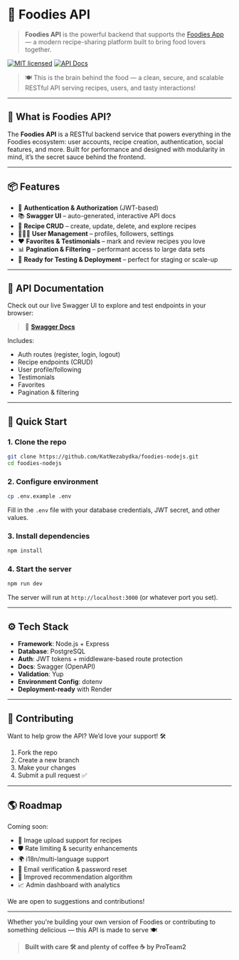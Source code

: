 # 🧠 Foodies API

> **Foodies API** is the powerful backend that supports the [Foodies App](foodies-react.vercel.app) — a modern recipe-sharing platform built to bring food lovers together.

[![MIT licensed](https://img.shields.io/badge/license-MIT-blue.svg)](LICENSE.MD)
[![API Docs](https://img.shields.io/badge/api-docs-blue?logo=swagger)](https://foodies-nodejs.onrender.com/api-docs/)

> 🍽️ This is the brain behind the food — a clean, secure, and scalable RESTful API serving recipes, users, and tasty interactions!

---

## 🔧 What is Foodies API?

The **Foodies API** is a RESTful backend service that powers everything in the Foodies ecosystem: user accounts, recipe creation, authentication, social features, and more. Built for performance and designed with modularity in mind, it’s the secret sauce behind the frontend.

---

## 📦 Features

* 🔐 **Authentication & Authorization** (JWT-based)
* 📚 **Swagger UI** – auto-generated, interactive API docs
* 🥘 **Recipe CRUD** – create, update, delete, and explore recipes
* 🧑‍🤝‍🧑 **User Management** – profiles, followers, settings
* ❤️ **Favorites & Testimonials** – mark and review recipes you love
* 📊 **Pagination & Filtering** – performant access to large data sets
* 🧪 **Ready for Testing & Deployment** – perfect for staging or scale-up

---

## 📘 API Documentation

Check out our live Swagger UI to explore and test endpoints in your browser:

> 🔗 **[Swagger Docs](https://foodies-nodejs.onrender.com/api-docs/)**

Includes:

* Auth routes (register, login, logout)
* Recipe endpoints (CRUD)
* User profile/following
* Testimonials
* Favorites
* Pagination & filtering

---

## 🚀 Quick Start

### 1. Clone the repo

```bash
git clone https://github.com/KatNezabydka/foodies-nodejs.git
cd foodies-nodejs
```

### 2. Configure environment

```bash
cp .env.example .env
```

Fill in the `.env` file with your database credentials, JWT secret, and other values.

### 3. Install dependencies

```bash
npm install
```

### 4. Start the server

```bash
npm run dev
```

The server will run at `http://localhost:3000` (or whatever port you set).

---

## ⚙️ Tech Stack

* **Framework**: Node.js + Express
* **Database**: PostgreSQL
* **Auth**: JWT tokens + middleware-based route protection
* **Docs**: Swagger (OpenAPI)
* **Validation**: Yup
* **Environment Config**: dotenv
* **Deployment-ready** with Render

---

## 🙌 Contributing

Want to help grow the API? We’d love your support! 🛠️

1. Fork the repo
2. Create a new branch
3. Make your changes
4. Submit a pull request ✅

---

## 🌎 Roadmap

Coming soon:

* 🍩 Image upload support for recipes
* 🛡️ Rate limiting & security enhancements
* 🌍 i18n/multi-language support
* 📨 Email verification & password reset
* 🧠 Improved recommendation algorithm
* 📈 Admin dashboard with analytics

We are open to suggestions and contributions!

---

Whether you're building your own version of Foodies or contributing to something delicious — this API is made to serve 🍽️

> **Built with care 🛠️ and plenty of coffee ☕ by ProTeam2**